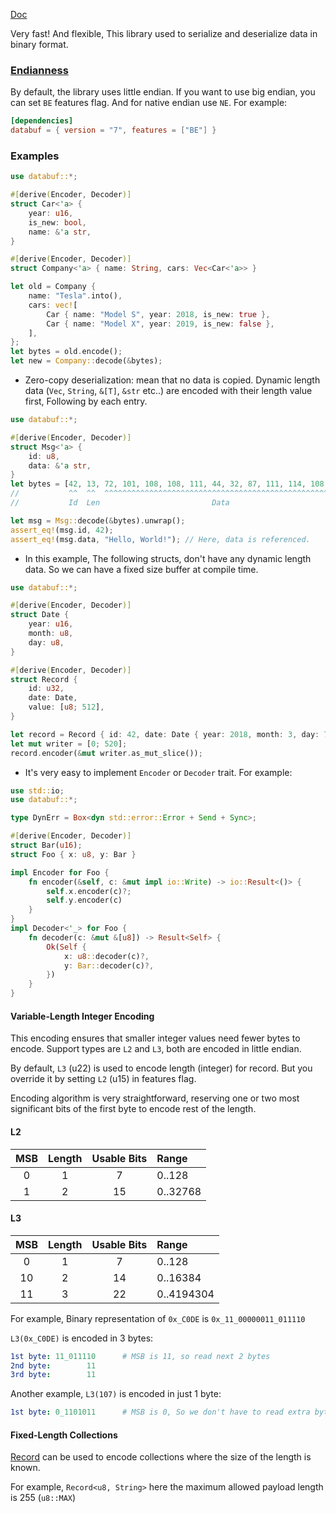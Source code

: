 [Doc](https://docs.rs/databuf/)

Very fast! And flexible, This library used to serialize and deserialize data in binary format.

### [Endianness](https://en.wikipedia.org/wiki/Endianness)

By default, the library uses little endian.
If you want to use big endian, you can set `BE` features flag. And for native endian use `NE`. For example:

```toml
[dependencies]
databuf = { version = "7", features = ["BE"] }
```

### Examples

```rust
use databuf::*;

#[derive(Encoder, Decoder)]
struct Car<'a> {
    year: u16,
    is_new: bool,
    name: &'a str,
}

#[derive(Encoder, Decoder)]
struct Company<'a> { name: String, cars: Vec<Car<'a>> }

let old = Company {
    name: "Tesla".into(),
    cars: vec![
        Car { name: "Model S", year: 2018, is_new: true },
        Car { name: "Model X", year: 2019, is_new: false },
    ],
};
let bytes = old.encode();
let new = Company::decode(&bytes);
```

- Zero-copy deserialization: mean that no data is copied. Dynamic length data (`Vec`, `String`, `&[T]`, `&str` etc..) are encoded with their length value first, Following by each entry.
    
```rust
use databuf::*;

#[derive(Encoder, Decoder)]
struct Msg<'a> {
    id: u8,
    data: &'a str,
}
let bytes = [42, 13, 72, 101, 108, 108, 111, 44, 32, 87, 111, 114, 108, 100, 33];
//           ^^  ^^  ^^^^^^^^^^^^^^^^^^^^^^^^^^^^^^^^^^^^^^^^^^^^^^^^^^^^^^^^^^
//           Id  Len                         Data

let msg = Msg::decode(&bytes).unwrap();
assert_eq!(msg.id, 42);
assert_eq!(msg.data, "Hello, World!"); // Here, data is referenced.
```

- In this example, The following structs, don't have any dynamic length data. So we can have a fixed size buffer at compile time.

```rust
use databuf::*;

#[derive(Encoder, Decoder)]
struct Date {
    year: u16,
    month: u8,
    day: u8,
}

#[derive(Encoder, Decoder)]
struct Record {
    id: u32,
    date: Date,
    value: [u8; 512],
}

let record = Record { id: 42, date: Date { year: 2018, month: 3, day: 7 }, value: [1; 512] };
let mut writer = [0; 520];
record.encoder(&mut writer.as_mut_slice());
```

- It's very easy to implement `Encoder` or `Decoder` trait. For example:

```rust
use std::io;
use databuf::*;

type DynErr = Box<dyn std::error::Error + Send + Sync>;

#[derive(Encoder, Decoder)]
struct Bar(u16);
struct Foo { x: u8, y: Bar }

impl Encoder for Foo {
    fn encoder(&self, c: &mut impl io::Write) -> io::Result<()> {
        self.x.encoder(c)?;
        self.y.encoder(c)
    }
}
impl Decoder<'_> for Foo {
    fn decoder(c: &mut &[u8]) -> Result<Self> {
        Ok(Self {
            x: u8::decoder(c)?,
            y: Bar::decoder(c)?,
        })
    }
}
```

#### Variable-Length Integer Encoding

This encoding ensures that smaller integer values need fewer bytes to encode. Support types are `L2` and `L3`, both are encoded in little endian.

By default, `L3` (u22) is used to encode length (integer) for record. But you override it by setting `L2` (u15) in features flag.
 
Encoding algorithm is very straightforward, reserving one or two most significant bits of the first byte to encode rest of the length.

#### L2

|  MSB  | Length | Usable Bits | Range    |
| :---: | :----: | :---------: | :------- |
|   0   |   1    |      7      | 0..128   |
|   1   |   2    |     15      | 0..32768 |

#### L3

|  MSB  | Length | Usable Bits | Range      |
| :---: | :----: | :---------: | :--------- |
|   0   |   1    |      7      | 0..128     |
|  10   |   2    |     14      | 0..16384   |
|  11   |   3    |     22      | 0..4194304 |

 
For example, Binary representation of `0x_C0DE` is `0x_11_00000011_011110`
 
`L3(0x_C0DE)` is encoded in 3 bytes:
 
```yml
1st byte: 11_011110      # MSB is 11, so read next 2 bytes
2nd byte:        11
3rd byte:        11
```

Another example, `L3(107)` is encoded in just 1 byte:

```yml
1st byte: 0_1101011      # MSB is 0, So we don't have to read extra bytes.
```

#### Fixed-Length Collections

[Record](https://docs.rs/databuf/latest/databuf/struct.Record.html) can be used to 
encode collections where the size of the length is known. 

For example, `Record<u8, String>` here the maximum allowed payload length is 255 (`u8::MAX`)